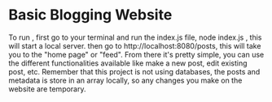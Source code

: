 # Basic Blogging Website
To run , first go to your terminal and run the index.js file, node index.js , this will start a local server.
then go to http://localhost:8080/posts, this will take you to the "home page" or "feed".
From there it's pretty simple, you can use the different functionalities available like make a new post, edit existing post, etc. 
Remember that this project is not using databases, the posts and metadata is store in an array locally, so any changes you make on the website are temporary.
